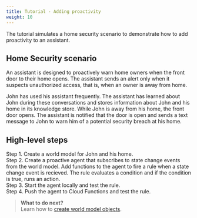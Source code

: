 ```yaml
---
title: Tutorial - Adding proactivity
weight: 10
---
```


The tutorial simulates a home security scenario to demonstrate how to add proactivity to an assistant.

## Home Security scenario

An assistant is designed to proactively warn home owners when the front door to their home opens.  The assistant sends an alert only when it suspects unauthorized access, that is, when an owner is away from home.

John has used his assistant frequently. The assistant has learned about John during these conversations and stores information about John and his home in its knowledge store.  While John is away from his home, the front door opens.  The assistant is notified that the door is open and sends a text message to John to warn him of a potential security breach at his home.

## High-level steps

Step 1. Create a world model for John and his home.<br>
Step 2. Create a proactive agent that subscribes to state change events from the world model.  Add functions to the agent to fire a rule when a state change event is recieved. The rule evaluates a condition and if the condition is true, runs an action.<br>
Step 3. Start the agent locally and test the rule.<br>
Step 4. Push the agent to Cloud Functions and test the rule.<br>

> **What to do next?**<br/>
Learn how to [create world model objects]({{site.baseurl}}/knowledge/create-objects).